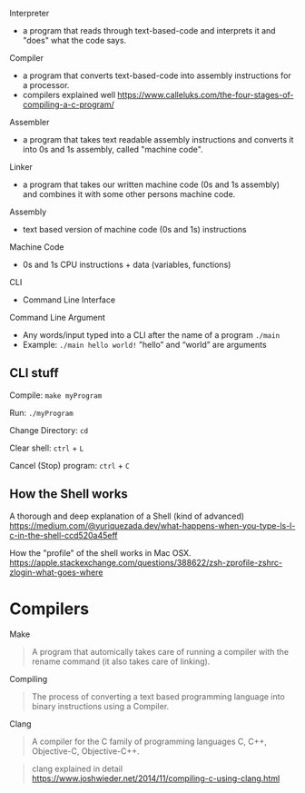 Interpreter
- a program that reads through text-based-code and interprets it and "does" what the code says.

Compiler
- a program that converts text-based-code into assembly instructions for a processor.
- compilers explained well https://www.calleluks.com/the-four-stages-of-compiling-a-c-program/

Assembler
- a program that takes text readable assembly instructions and converts it into 0s and 1s assembly, called "machine code".

Linker
- a program that takes our written machine code (0s and 1s assembly) and combines it with some other persons machine code.

Assembly
- text based version of machine code (0s and 1s) instructions

Machine Code
- 0s and 1s CPU instructions + data (variables, functions)

CLI
- Command Line Interface

Command Line Argument
- Any words/input typed into a CLI after the name of a program `./main`
- Example: `./main hello world!`  ”hello” and “world” are arguments

## CLI stuff
Compile: `make myProgram`

Run: `./myProgram`

Change Directory: `cd`

Clear shell: `ctrl` + `L`

Cancel (Stop) program: `ctrl` + `C`

## How the Shell works
A thorough and deep explanation of a Shell (kind of advanced)
https://medium.com/@yuriquezada.dev/what-happens-when-you-type-ls-l-c-in-the-shell-ccd520a45eff

How the "profile" of the shell works in Mac OSX.
https://apple.stackexchange.com/questions/388622/zsh-zprofile-zshrc-zlogin-what-goes-where

# Compilers
Make
> A program that automically takes care of running a compiler with the rename command (it also takes care of linking).

Compiling
> The process of converting a text based programming language into binary instructions using a Compiler.

Clang
> A compiler for the C family of programming languages C, C++, Objective-C, Objective-C++.

> clang explained in detail https://www.joshwieder.net/2014/11/compiling-c-using-clang.html

